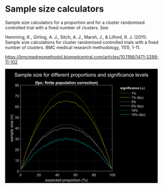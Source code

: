 # Sample size calculators
Sample size calculators for a proportion and for a cluster randomised
controlled trial with a fixed number of clusters. See:

Hemming, K., Girling, A. J., Sitch, A. J., Marsh, J., & Lilford, R. J. (2011). Sample size calculations for cluster randomised controlled trials with a fixed number of clusters. BMC medical research methodology, 11(1), 1-11.

https://bmcmedresmethodol.biomedcentral.com/articles/10.1186/1471-2288-11-102

<img src="./sample_sizes.png"  width="500px" height="auto">
